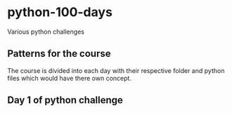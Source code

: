 # python-100-days
Various python challenges 
## Patterns for the course
The course is divided into each day with their respective folder and python files which would have there own concept.
## Day 1 of python challenge 